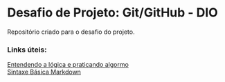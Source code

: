 # Desafio de Projeto: Git/GitHub - DIO
Repositório criado para o desafio do projeto.

### Links úteis:
[Entendendo a lógica e praticando algormo](https://studio.code.org/s/mc/lessons/1/levels/1)<br>
[Sintaxe Básica Markdown](https://www.markdownguide.org/basic-syntax/)
